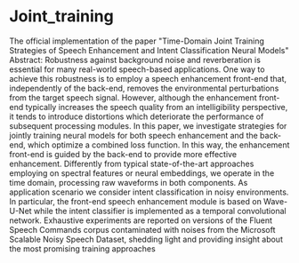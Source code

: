 # Joint_training
The official implementation of the paper "Time-Domain Joint Training Strategies of Speech Enhancement and Intent Classification Neural Models" 
Abstract: Robustness against background noise and reverberation is essential for many real-world speech-based applications. One way to achieve this robustness is to employ a speech enhancement front-end that, independently of the back-end, removes the environmental perturbations from the target speech signal. However, although the enhancement front-end typically increases the speech quality from an intelligibility perspective, it tends to introduce distortions which deteriorate the performance of subsequent processing modules. In this paper, we investigate strategies for jointly training neural models for both speech enhancement and the back-end, which optimize a combined loss function. In this way, the enhancement front-end is guided by the back-end to provide more effective enhancement. Differently from typical state-of-the-art approaches employing on spectral features or neural embeddings, we operate in the time domain, processing raw waveforms in both components. As application scenario we consider intent classification in noisy environments. In particular, the front-end speech enhancement module is based on Wave-U-Net while the intent classifier is implemented as a temporal convolutional network. Exhaustive experiments are reported on versions of the Fluent Speech Commands corpus contaminated with noises from the Microsoft Scalable Noisy Speech Dataset, shedding light and providing insight about the most promising training approaches
